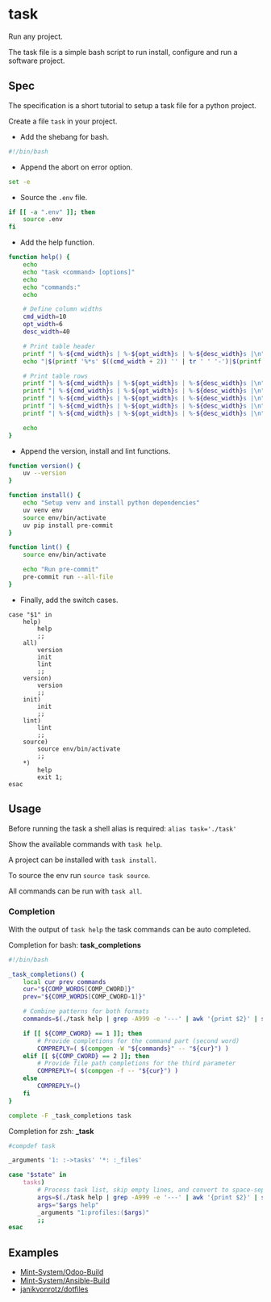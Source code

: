 # task

Run any project.

The task file is a simple bash script to run install, configure and run a software project.

## Spec

The specification is a short tutorial to setup a task file for a python project.

Create a file `task` in your project.

* Add the shebang for bash.

```bash
#!/bin/bash
```
* Append the abort on error option.

```bash
set -e
```

* Source the `.env` file.

```bash
if [[ -a ".env" ]]; then
    source .env
fi
```

* Add the help function.

```bash
function help() {
    echo
    echo "task <command> [options]"
    echo
    echo "commands:"
    echo

    # Define column widths
    cmd_width=10
    opt_width=6
    desc_width=40

    # Print table header
    printf "| %-${cmd_width}s | %-${opt_width}s | %-${desc_width}s |\n" "Command" "Option" "Description"
    echo "|$(printf '%*s' $((cmd_width + 2)) '' | tr ' ' '-')|$(printf '%*s' $((opt_width + 2)) '' | tr ' ' '-')|$(printf '%*s' $((desc_width + 2)) '' | tr ' ' '-')|"

    # Print table rows
    printf "| %-${cmd_width}s | %-${opt_width}s | %-${desc_width}s |\n" "all" "" "Run all tasks."
    printf "| %-${cmd_width}s | %-${opt_width}s | %-${desc_width}s |\n" "version" "" "Show version of required tools."
    printf "| %-${cmd_width}s | %-${opt_width}s | %-${desc_width}s |\n" "install" "" "Setup the local environment."
    printf "| %-${cmd_width}s | %-${opt_width}s | %-${desc_width}s |\n" "lint" "" "Run pre-commit and update index.html."
    printf "| %-${cmd_width}s | %-${opt_width}s | %-${desc_width}s |\n" "source" "" "Source the Python virtual env."

    echo
}
```

* Append the version, install and lint functions.

```bash
function version() {
    uv --version
}

function install() {
    echo "Setup venv and install python dependencies"
    uv venv env
    source env/bin/activate
    uv pip install pre-commit
}

function lint() {
    source env/bin/activate

    echo "Run pre-commit"
    pre-commit run --all-file
}
```

* Finally, add the switch cases.

```
case "$1" in
    help)
        help
        ;;
    all)
        version
        init
        lint
        ;;
    version)
        version
        ;;
    init)
        init
        ;;
    lint)
        lint
        ;;
    source)
        source env/bin/activate
        ;;
    *)
        help
        exit 1;
esac
```

## Usage

Before running the task a shell alias is required: `alias task='./task'`

Show the available commands with `task help`. 

A project can be installed with `task install`.

To source the env run `source task source`.

All commands can be run with `task all`.

### Completion

With the output of `task help` the task commands can be auto completed.

Completion for bash: **task_completions**

```bash
#!/bin/bash

_task_completions() {
    local cur prev commands
    cur="${COMP_WORDS[COMP_CWORD]}"
    prev="${COMP_WORDS[COMP_CWORD-1]}"

    # Combine patterns for both formats
    commands=$(./task help | grep -A999 -e '---' | awk '{print $2}' | sed 's/^[[:space:]]*//' | grep -v '^$' | tr '\n' ' ')

    if [[ ${COMP_CWORD} == 1 ]]; then
        # Provide completions for the command part (second word)
        COMPREPLY=( $(compgen -W "${commands}" -- "${cur}") )
    elif [[ ${COMP_CWORD} == 2 ]]; then
        # Provide file path completions for the third parameter
        COMPREPLY=( $(compgen -f -- "${cur}") )
    else
        COMPREPLY=()
    fi
}

complete -F _task_completions task
```

Completion for zsh: **_task**

```bash
#compdef task

_arguments '1: :->tasks' '*: :_files'

case "$state" in
    tasks)
        # Process task list, skip empty lines, and convert to space-separated args
        args=$(./task help | grep -A999 -e '---' | awk '{print $2}' | sed 's/^[[:space:]]*//' | grep -v '^$' | tr '\n' ' ')
        args="$args help"
        _arguments "1:profiles:($args)"
        ;;
esac
```

## Examples

* [Mint-System/Odoo-Build](https://github.com/Mint-System/Odoo-Build/blob/16.0/task)
* [Mint-System/Ansible-Build](https://github.com/Mint-System/Ansible-Build/blob/main/task)
* [janikvonrotz/dotfiles](https://github.com/janikvonrotz/dotfiles/blob/master/task)

